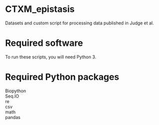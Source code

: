 # CTXM_epistasis
Datasets and custom script for processing data published in Judge et al. 

# Required software
To run these scripts, you will need Python 3.

# Required Python packages
Biopython  
Seq.IO  
re  
csv  
math  
pandas  

